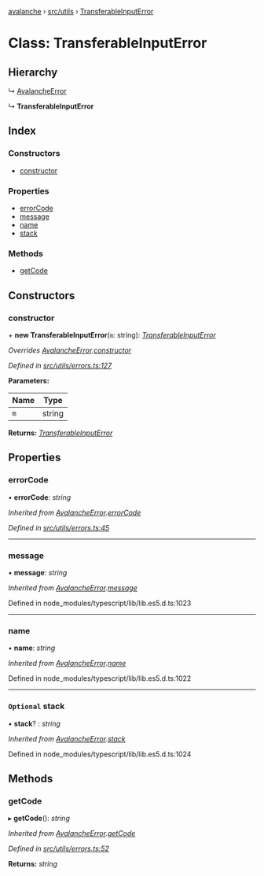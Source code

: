 [avalanche](../README.md) › [src/utils](../modules/src_utils.md) › [TransferableInputError](src_utils.transferableinputerror.md)

# Class: TransferableInputError

## Hierarchy

  ↳ [AvalancheError](src_utils.avalancheerror.md)

  ↳ **TransferableInputError**

## Index

### Constructors

* [constructor](src_utils.transferableinputerror.md#constructor)

### Properties

* [errorCode](src_utils.transferableinputerror.md#errorcode)
* [message](src_utils.transferableinputerror.md#message)
* [name](src_utils.transferableinputerror.md#name)
* [stack](src_utils.transferableinputerror.md#optional-stack)

### Methods

* [getCode](src_utils.transferableinputerror.md#getcode)

## Constructors

###  constructor

\+ **new TransferableInputError**(`m`: string): *[TransferableInputError](src_utils.transferableinputerror.md)*

*Overrides [AvalancheError](src_utils.avalancheerror.md).[constructor](src_utils.avalancheerror.md#constructor)*

*Defined in [src/utils/errors.ts:127](https://github.com/ava-labs/avalanchejs/blob/8c220c6/src/utils/errors.ts#L127)*

**Parameters:**

Name | Type |
------ | ------ |
`m` | string |

**Returns:** *[TransferableInputError](src_utils.transferableinputerror.md)*

## Properties

###  errorCode

• **errorCode**: *string*

*Inherited from [AvalancheError](src_utils.avalancheerror.md).[errorCode](src_utils.avalancheerror.md#errorcode)*

*Defined in [src/utils/errors.ts:45](https://github.com/ava-labs/avalanchejs/blob/8c220c6/src/utils/errors.ts#L45)*

___

###  message

• **message**: *string*

*Inherited from [AvalancheError](src_utils.avalancheerror.md).[message](src_utils.avalancheerror.md#message)*

Defined in node_modules/typescript/lib/lib.es5.d.ts:1023

___

###  name

• **name**: *string*

*Inherited from [AvalancheError](src_utils.avalancheerror.md).[name](src_utils.avalancheerror.md#name)*

Defined in node_modules/typescript/lib/lib.es5.d.ts:1022

___

### `Optional` stack

• **stack**? : *string*

*Inherited from [AvalancheError](src_utils.avalancheerror.md).[stack](src_utils.avalancheerror.md#optional-stack)*

Defined in node_modules/typescript/lib/lib.es5.d.ts:1024

## Methods

###  getCode

▸ **getCode**(): *string*

*Inherited from [AvalancheError](src_utils.avalancheerror.md).[getCode](src_utils.avalancheerror.md#getcode)*

*Defined in [src/utils/errors.ts:52](https://github.com/ava-labs/avalanchejs/blob/8c220c6/src/utils/errors.ts#L52)*

**Returns:** *string*
